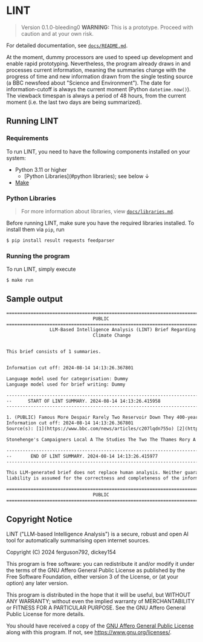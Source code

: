 # LINT
> Version 0.1.0-bleeding0
> **WARNING:** This is a prototype. Proceed with caution and at your own risk.

For detailed documentation, see [`docs/README.md`](docs/README.md).

At the moment, dummy processors are used to speed up development and enable rapid prototyping.
Nevertheless, the program already draws in and processes current information, meaning the summaries change
with the progress of time and new information drawn from the single testing source (a BBC newsfeed
about "Science and Environment"). The date for information-cutoff is always the current moment
(Python `datetime.now()`). The viewback timespan is always a period of 48 hours, from the current moment
(i.e. the last two days are being summarized).

## Running LINT

### Requirements
To run LINT, you need to have the following components installed on your system:

* Python 3.11 or higher
    * [Python Libraries](#python libraries); see below ↓
* [Make](https://en.wikipedia.org/wiki/Make_(software))

### Python Libraries
> For more information about libraries, view [`docs/libraries.md`](docs/libraries.md).

Before running LINT, make sure you have the required libraries installed.
To install them via `pip`, run
```sh
$ pip install result requests feedparser
```

### Running the program
To run LINT, simply execute
```sh
$ make run
```

## Sample output
```txt
================================================================================
                                PUBLIC
================================================================================
                LLM-Based Intelligence Analysis (LINT) Brief Regarding
                                Climate Change


This brief consists of 1 summaries.


Information cut off: 2024-08-14 14:13:26.367801

Language model used for categorisation: Dummy
Language model used for brief writing: Dummy

---------------------------------------------------------------------------------
--      START OF LINT SUMMARY. 2024-08-14 14:13:26.415958                      --
---------------------------------------------------------------------------------

1. (PUBLIC) Famous More Despair Rarely Two Reservoir Down They 400-year Water Witness World's X-rays Government Complex UK Oxygen Europe's Satellite Musk's Who
Information cut off: 2024-08-14 14:13:26.367801
Source(s): [1](https://www.bbc.com/news/articles/c207lqdn755o) [2](https://www.bbc.com/news/articles/cy4ldkpz1klo) [+ 19 sources...]

Stonehenge's Campaigners Local A The Studies The Two The Thames Rory A The The Scientists The The After A The A

---------------------------------------------------------------------------------
--       END OF LINT SUMMARY. 2024-08-14 14:13:26.415977                       --
---------------------------------------------------------------------------------

This LLM-generated brief does not replace human analysis. Neither guarantee nor
liability is assumed for the correctness and completeness of the information.

================================================================================
                                PUBLIC
================================================================================
```

## Copyright Notice

LINT ("LLM-based Intelligence Analysis") is a secure, robust and open AI tool for automatically summarising open internet sources.

Copyright (C) 2024  ferguson792, dickey154

This program is free software: you can redistribute it and/or modify
it under the terms of the GNU Affero General Public License as
published by the Free Software Foundation, either version 3 of the
License, or (at your option) any later version.

This program is distributed in the hope that it will be useful,
but WITHOUT ANY WARRANTY; without even the implied warranty of
MERCHANTABILITY or FITNESS FOR A PARTICULAR PURPOSE.  See the
GNU Affero General Public License for more details.

You should have received a copy of the [GNU Affero General Public License](LICENSE.txt)
along with this program.  If not, see <https://www.gnu.org/licenses/>.

